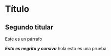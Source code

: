 # Título 

## Segundo titular 
Este es un párrafo

_**Esto es negrita y cursiva**_
hola esto es una prueba


